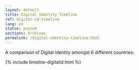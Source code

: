 ```yaml
---
layout: default
title: Digital Identity Timeline
ref: digital-id-timeline
lang: en
status: posted
sections: Archives
permalink: /digital-identity-timeline.html
---
```


A comparison of Digital Identity amongst 6 different countries:

{% include timeline-digitalid.html %}
